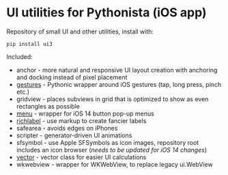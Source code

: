 # UI utilities for Pythonista (iOS app)

Repository of small UI and other utilities, install with:

    pip install ui3

Included:

- anchor - more natural and responsive UI layout creation with anchoring and docking instead of pixel placement
- [gestures](docs/gestures.md) - Pythonic wrapper around iOS gestures (tap, long press, pinch etc.)
- gridview - places subviews in grid that is optimized to show as even rectangles as possible
- [menu](docs/menu.md) - wrapper for iOS 14 button pop-up menus
- [richlabel](docs/richlabel.md) - use markup to create fancier labels
- safearea - avoids edges on iPhones
- scripter - generator-driven UI animations
- sfsymbol - use Apple SFSymbols as icon images, repository root includes an icon browser (_needs to be updated for iOS 14 changes_)
- [vector](docs/vector.md) - vector class for easier UI calculations
- wkwebview - wrapper for WKWebView, to replace legacy ui.WebView
